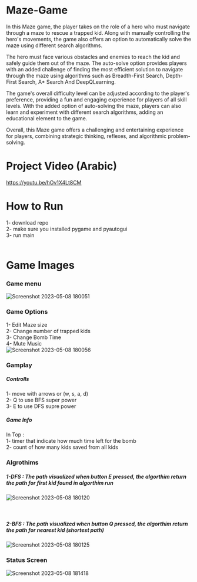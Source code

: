 # Maze-Game
In this Maze game, the player takes on the role of a hero who must navigate through a maze to rescue a trapped kid. Along with manually controlling the hero's movements, the game also offers an option to automatically solve the maze using different search algorithms.

The hero must face various obstacles and enemies to reach the kid and safely guide them out of the maze. The auto-solve option provides players with an added challenge of finding the most efficient solution to navigate through the maze using algorithms such as Breadth-First Search, Depth-First Search, A* Search And DeepQLearning.

The game's overall difficulty level can be adjusted according to the player's preference, providing a fun and engaging experience for players of all skill levels. With the added option of auto-solving the maze, players can also learn and experiment with different search algorithms, adding an educational element to the game.

Overall, this Maze game offers a challenging and entertaining experience for players, combining strategic thinking, reflexes, and algorithmic problem-solving.

# Project Video (Arabic)
https://youtu.be/hOv1X4Lt8CM

# How to Run
1- download repo <br>
2- make sure you installed pygame and pyautogui <br>
3- run main 
<br> <br>


# Game Images

### Game menu
![Screenshot 2023-05-08 180051](https://user-images.githubusercontent.com/72309324/236859607-24ceb763-7e74-4e62-bb9f-144cc84270ee.png)

### Game Options
1- Edit Maze size <br>
2- Change number of trapped kids <br>
3- Change Bomb Time <br>
4- Mute Music <br>
![Screenshot 2023-05-08 180056](https://user-images.githubusercontent.com/72309324/236859935-69b96dc3-dc4e-4c6d-9237-8984ea9adc29.png)


### Gamplay
##### Controlls
1- move with arrows or (w, s, a, d) <br>
2- Q to use BFS super power <br>
3- E to use DFS supre power <br>

##### Game Info
In Top : <br>
1- timer that indicate how much time left for the bomb <br>
2- count of how many kids saved from all kids <br>


### Algrothims
##### 1-DFS : The path visualized when button E pressed, the algorthim return the path for first kid found in algorthim run
![Screenshot 2023-05-08 180120](https://user-images.githubusercontent.com/72309324/236861495-ceca0bb9-c260-41f7-89c5-e935e3d5f8b2.png)
<br> <br> <br>
##### 2-BFS : The path visualized when button Q pressed, the algorthim return the path for nearest kid (shortest path)
![Screenshot 2023-05-08 180125](https://user-images.githubusercontent.com/72309324/236861697-f9d179f2-2a7b-464b-baa2-7a724d5ad8d0.png)


### Status Screen
![Screenshot 2023-05-08 181418](https://user-images.githubusercontent.com/72309324/236862110-294f2ce3-6bfb-443e-a583-c0fb5d8e99df.png)


